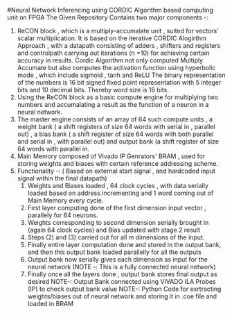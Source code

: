 #Neural Network Inferencing using CORDIC Algorithm based computing unit on FPGA
The Given Repository Contains two major components -:
1) ReCON block , which is a multiply-accumalate unit , suited for vectors' scalar multiplication. It is based on the iterative CORDIC Alogirthm Approach , with a datapath consisting of adders , shifters and registers and controlpath carrying out iterations (n =10) for achieving certain accuracy in results.
Cordic Algorithm not only computed Multiply Accumate but also computes the activation function using hyperbolic mode , which include sigmoid , tanh and ReLU 
The binary representation of the numbers is 16 bit signed fixed point representation with 5 integer bits and 10 decimal bits. Thereby word size is 16 bits.
3) Using the ReCON block as a basic compute engine for multiplying two numbers and accumalating a result as the function of a neuron in a neural network.
4) The master engine consists of an array of 64 such compute units , a weight bank ( a shift registers of size 64 words with serial in , parallel out) , a bias bank ( a shift register of size 64 words with both parallel and serial in , with parallel out) and output bank (a shift register of size 64 words with parallel in.
5) Main Memory composed of Vivado IP Genrators' BRAM , used for storing weights and biases with certain reference addressing scheme.
6) Functionality -:
   ( Based on external start signal , and hardcoded input signal within the final datapath)
   1) Weights and Biases loaded , 64 clock cycles , with data serially loaded based on address incrementing and 1 word coming out of Main Memory every cycle.
   2) First layer computing done of the first dimension input vector , parallely for 64 neurons.
   3) Weights corresponding to second dimension serially brought in (again 64 clock cycles) and Bias updated with stage 2 result
   4) Steps (2) and (3) carried out for all m dimensions of the input.
   5) Finally entire layer computation done and stored in the output bank, and then this output bank loaded parallelly for all the outputs
   6) Output bank now serially gives each dimension as input for the neural network (NOTE -: This is a fully connected neural network)
   7) Finally once all the layers done , output bank stores final output as desired
   NOTE-: Output Bank connected using VIVADO ILA Probes (IP) to check output bank value
   NOTE-: Python Code for exrtracting weights/biases out of neural network and storing it in .coe file and loaded in BRAM
  
      


